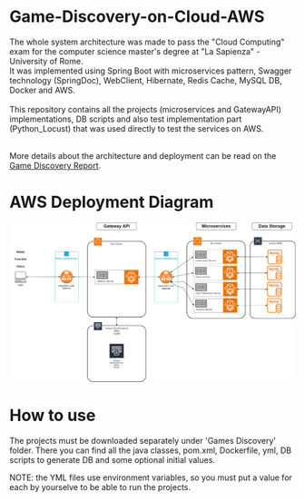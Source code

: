 # Game-Discovery-on-Cloud-AWS
The whole system architecture was made to pass the "Cloud Computing" exam for the computer science master's degree at "La Sapienza" - University of Rome.
<br>It was implemented using Spring Boot with microservices pattern, Swagger technology (SpringDoc), WebClient, Hibernate, Redis Cache, MySQL DB, Docker and AWS.
<br><br>This repository contains all the projects (microservices and GatewayAPI) implementations, DB scripts and also test implementation part (Python_Locust) that was used directly to test the services on AWS.

<br>More details about the architecture and deployment can be read on the <a href="/Game Discovery Report.pdf">Game Discovery Report</a>.

# AWS Deployment Diagram

![Deployment Diagram](Images/AWSCloudDiagram.png)

# How to use
The projects must be downloaded separately under 'Games Discovery' folder.
There you can find all the java classes, pom.xml, Dockerfile, yml, DB scripts to generate DB and some optional initial values.

NOTE: the YML files use environment variables, so you must put a value for each by yourselve to be able to run the projects.
